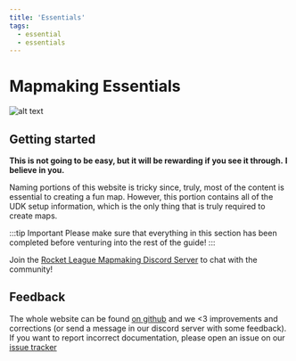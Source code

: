 ```yaml
---
title: 'Essentials'
tags:
  - essential
  - essentials
---
```


# Mapmaking Essentials

![alt text](~@images/UDK/essential/dangerous.png "Also dangerous to take this")

## Getting started

**This is not going to be easy, but it will be rewarding if you see it through.**
**I believe in you.**

Naming portions of this website is tricky since, truly, most of the content is essential to creating a fun map. However, this portion contains all of the UDK setup information, which is the only thing that is truly required to create maps.

:::tip Important
Please make sure that everything in this section has been completed before venturing into the rest of the guide! 
:::

Join the [Rocket League Mapmaking Discord Server](https://discord.gg/PWu3ZWa) to chat with the community!

## Feedback

The whole website can be found [on github](https://github.com/RocketLeagueMapmaking/RL-docs) and we <3 improvements and corrections (or send a message in our discord server with some feedback). If you want to report incorrect documentation, please open an issue on our [issue tracker](https://github.com/RocketLeagueMapmaking/RL-docs/issues)